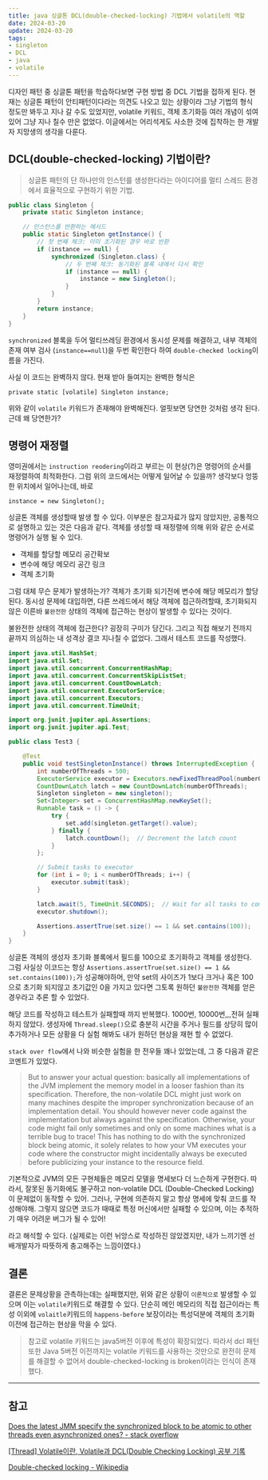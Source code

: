 ```yaml
---
title: java 싱글톤 DCL(double-checked-locking) 기법에서 volatile의 역할 
date: 2024-03-20
update: 2024-03-20
tags:
- singleton
- DCL
- java
- volatile
---
```


디자인 패턴 중 싱글톤 패턴을 학습하다보면 구현 방법 중 DCL 기법을 접하게 된다. 현재는 싱글톤 패턴이 안티패턴이다라는 의견도 
나오고 있는 상황이라 그냥 기법의 형식 정도만 봐두고 지나 갈 수도 있었지만, volatile 키워드, 객체 초기화등 여러 개념이
섞여있어 그냥 지나 칠수 만은 없었다. 이글에서는 어리석게도 사소한 것에 집착하는 한 개발자 지망생의 생각을 다룬다.

## DCL(double-checked-locking) 기법이란?
> 싱글톤 패턴의 단 하나만의 인스턴를 생성한다라는 아이디어를 멀티 스레드 환경에서 효율적으로 구현하기 위한 기법.

```java
public class Singleton {
    private static Singleton instance;

    // 인스턴스를 반환하는 메서드
    public static Singleton getInstance() {
        // 첫 번째 체크: 이미 초기화된 경우 바로 반환
        if (instance == null) {
            synchronized (Singleton.class) {
                // 두 번째 체크: 동기화된 블록 내에서 다시 확인
                if (instance == null) {
                    instance = new Singleton();
                }
            }
        }
        return instance;
    }
}
```

`synchronized` 블록을 두어 멀티쓰레딩 환경에서 동시성 문제를 해결하고,
내부 객체의 존재 여부 검사 (`instance==null`)을 두번 확인한다 하여 `double-checked locking`이름을 가진다.

사실 이 코드는 완벽하지 않다. 현재 받아 들여지는 완벽한 형식은

    private static [volatile] Singleton instance;

위와 같이 `volatile` 키워드가 존재해야 완벽해진다. 얼핏보면 당연한 것처럼 생각 된다. 근데 왜 당연한가? 

## 명령어 재정렬
영미권에서는 `instruction reodering`이라고 부르는 이 현상(?)은 명령어의 순서를 재정렬하여 최적화한다.
그럼 위의 코드에서는 어떻게 일어날 수 있을까? 생각보다 엉뚱한 위치에서 일어나는데,
바로
    
    instance = new Singleton();

싱글톤 객체를 생성할때 발생 할 수 있다. 이부분은 참고자료가 많지 않았지만, 공통적으로 설명하고 있는 것은 다음과 같다.
객체를 생성할 때 재정렬에 의해 위와 같은 순서로 명령어가 실행 될 수 있다.
+ 객체를 할당할 메모리 공간확보
+ 변수에 해당 메모리 공간 링크
+ 객체 초기화

그럼 대체 무슨 문제가 발생하는가? 객체가 초기화 되기전에 변수에 해당 메모리가 할당된다. 동시성 문제에 대입하면,
다른 쓰레드에서 해당 객체에 접근하려할때, 초기화되지 않은 이른바 `불완전한` 상태의 객체에 접근하는 현상이 발생할 수 있다는 것이다.

불완전한 상태의 객체에 접근한다? 굉장히 구미가 당긴다. 그리고 직접 해보기 전까지 끝까지 의심하는 내 성격상 결코 지나칠 수 없었다.
그래서 테스트 코드를 작성했다.

```java
import java.util.HashSet;
import java.util.Set;
import java.util.concurrent.ConcurrentHashMap;
import java.util.concurrent.ConcurrentSkipListSet;
import java.util.concurrent.CountDownLatch;
import java.util.concurrent.ExecutorService;
import java.util.concurrent.Executors;
import java.util.concurrent.TimeUnit;

import org.junit.jupiter.api.Assertions;
import org.junit.jupiter.api.Test;

public class Test3 {

	@Test
	public void testSingletonInstance() throws InterruptedException {
		int numberOfThreads = 500;
		ExecutorService executor = Executors.newFixedThreadPool(numberOfThreads);
		CountDownLatch latch = new CountDownLatch(numberOfThreads);
		Singleton singleton = new singleton();
		Set<Integer> set = ConcurrentHashMap.newKeySet();
		Runnable task = () -> {
			try {
				set.add(singleton.getTarget().value);
			} finally {
				latch.countDown();  // Decrement the latch count
			}
		};

		// Submit tasks to executor
		for (int i = 0; i < numberOfThreads; i++) {
			executor.submit(task);
		}

		latch.await(5, TimeUnit.SECONDS);  // Wait for all tasks to complete
		executor.shutdown();

		Assertions.assertTrue(set.size() == 1 && set.contains(100));
	}
}
```

싱글톤 객체의 생성자 초기화 블록에서 필드를 100으로 초기화하고 객체를 생성한다.
그럼 사실상 이코드는 항상 `Assertions.assertTrue(set.size() == 1 && set.contains(100));`가 성공해야하머,
만약 set의 사이즈가 1보다 크거나 혹은 100으로 초기화 되지않고 초기값인 0을 가지고 있다면 그토록 원하던 `불완전한` 객체를 얻은 경우라고
추론 할 수 있었다.

해당 코드를 작성하고 테스트가 실패할때 까지 반복했다. 1000번, 10000번,,,전혀 실패하지 않았다. 
생성자에 `Thread.sleep()`으로 충분히 시간을 주거나 필드를 상당히 많이 추가하거나 모든 상황을 다 실험 해봐도 내가 원하던 현상을 
재현 할 수 없었다.

`stack over flow`에서 나와 비슷한 실험을 한 전우들 꽤나 있었는데, 그 중 다음과 같은 코멘트가 있었다.

> But to answer your actual question: basically all implementations of the JVM implement the memory model in a looser fashion than its specification. Therefore, the non-volatile DCL might just work on many machines despite the improper synchronization because of an implementation detail. You should however never code against the implementation but always against the specification. Otherwise, your code might fail only sometimes and only on some machines what is a terrible bug to trace! This has nothing to do with the synchronized block being atomic, it solely relates to how your VM executes your code where the constructor might incidentally always be executed before publicizing your instance to the resource field.

기본적으로 JVM의 모든 구현체들은 메모리 모델을 명세보다 더 느슨하게 구현한다. 
따라서, 잘못된 동기화에도 불구하고 non-volatile DCL (Double-Checked Locking)이 
문제없이 동작할 수 있어. 그러나, 구현에 의존하지 말고 항상 명세에 맞춰 코드를 작성해야해. 
그렇지 않으면 코드가 때때로 특정 머신에서만 실패할 수 있으며, 이는 추적하기 매우 어려운 버그가 될 수 있어!

라고 해석할 수 있다. (실제로는 이런 뉘앙스로 작성하진 않았겠지만, 내가 느끼기엔 선배개발자가 따뜻하게 충고해주는 느낌이였다.)

## 결론
결론은 문제상황을 관측하는데는 실패했지만, 위와 같은 상황이 `이론적으로` 발생할 수 있으며 이는 `volatile`키워드로 해결할 수 있다.
단순히 메인 메모리의 직접 접근이라는 특성 이외에 `volaitle`키워드의 `happens-before` 보장이라는 특성덕분에
객체의 초기화 이전에 접근하는 현상을 막을 수 있다.

> 참고로 volatile 키워드는 java5버전 이후에 특성이 확장되었다. 따라서 dcl 패턴 또한 Java 5버전 이전까지는 volatile 키워드를
> 사용하는 것만으로 완전히 문제를 해결할 수 없어서 double-checked-locking is broken이라는 인식이 존재했다.

---

## 참고
<a href="https://stackoverflow.com/questions/34450511/does-the-latest-jmm-specify-the-synchronized-block-to-be-atomic-to-other-threads/34454970#34454970
" target="_blank">Does the latest JMM specify the synchronized block to be atomic to other threads even asynchronized ones? - stack overflow </a>

<a href="https://mong-dev.tistory.com/23" target="_blank">[Thread] Volatile이란, Volatile과 DCL(Double Checking Locking) 공부 기록</a>

<a href="https://en.wikipedia.org/wiki/Double-checked_locking" target="_blank">Double-checked locking - Wikipedia</a>


